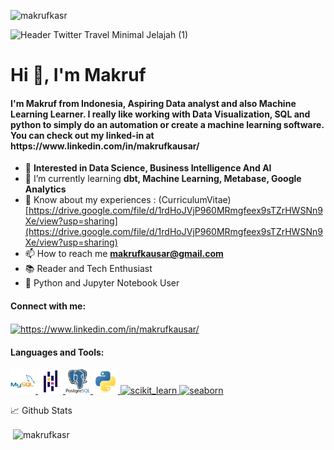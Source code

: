 <p align="left"> <img src="https://komarev.com/ghpvc/?username=makrufkasr&label=Profile%20views&color=0e75b6&style=flat" alt="makrufkasr" /> </p>

![Header Twitter Travel Minimal Jelajah (1)](https://github.com/Makrufkasr/Makrufkasr/assets/109516688/5e8ebb3d-702f-4d94-b2a5-8c11c9aa29b6)

<h1 align="left">Hi 👋, I'm Makruf</h1>
<h4 align="left">I'm Makruf from Indonesia, Aspiring Data analyst and also Machine Learning Learner. I really like working with Data Visualization, SQL and python to simply do an automation or create a machine learning software. You can check out my linked-in at https://www.linkedin.com/in/makrufkausar/</h3>

- 🔭 **Interested in Data Science, Business Intelligence And AI**
- 🌱 I’m currently learning **dbt, Machine Learning, Metabase, Google Analytics**
- 📄 Know about my experiences : (CurriculumVitae)[https://drive.google.com/file/d/1rdHoJVjP960MRmgfeex9sTZrHWSNn9Xe/view?usp=sharing](https://drive.google.com/file/d/1rdHoJVjP960MRmgfeex9sTZrHWSNn9Xe/view?usp=sharing)
- 📫 How to reach me **makrufkausar@gmail.com**
- 📚 Reader and Tech Enthusiast
- 🐍 Python and Jupyter Notebook User

<h4 align="left">Connect with me:</h3>
<p align="left">
<a href="https://linkedin.com/in/https://www.linkedin.com/in/makrufkausar/" target="blank"><img align="center" src="https://raw.githubusercontent.com/rahuldkjain/github-profile-readme-generator/master/src/images/icons/Social/linked-in-alt.svg" alt="https://www.linkedin.com/in/makrufkausar/" height="30" width="40" /></a>
</p>

<h4 align="left">Languages and Tools:</h3>
<p align="left"> <a href="https://www.mysql.com/" target="_blank" rel="noreferrer"> <img src="https://raw.githubusercontent.com/devicons/devicon/master/icons/mysql/mysql-original-wordmark.svg" alt="mysql" width="40" height="40"/> </a> <a href="https://pandas.pydata.org/" target="_blank" rel="noreferrer"> <img src="https://raw.githubusercontent.com/devicons/devicon/2ae2a900d2f041da66e950e4d48052658d850630/icons/pandas/pandas-original.svg" alt="pandas" width="40" height="40"/> </a> <a href="https://www.postgresql.org" target="_blank" rel="noreferrer"> <img src="https://raw.githubusercontent.com/devicons/devicon/master/icons/postgresql/postgresql-original-wordmark.svg" alt="postgresql" width="40" height="40"/> </a> <a href="https://www.python.org" target="_blank" rel="noreferrer"> <img src="https://raw.githubusercontent.com/devicons/devicon/master/icons/python/python-original.svg" alt="python" width="40" height="40"/> </a> <a href="https://scikit-learn.org/" target="_blank" rel="noreferrer"> <img src="https://upload.wikimedia.org/wikipedia/commons/0/05/Scikit_learn_logo_small.svg" alt="scikit_learn" width="40" height="40"/> </a> <a href="https://seaborn.pydata.org/" target="_blank" rel="noreferrer"> <img src="https://seaborn.pydata.org/_images/logo-mark-lightbg.svg" alt="seaborn" width="40" height="40"/> </a> </p>

📈 Github Stats
<p>&nbsp;<img align="center" src="https://github-readme-stats.vercel.app/api?username=makrufkasr&show_icons=true&locale=en" alt="makrufkasr" /></p>
